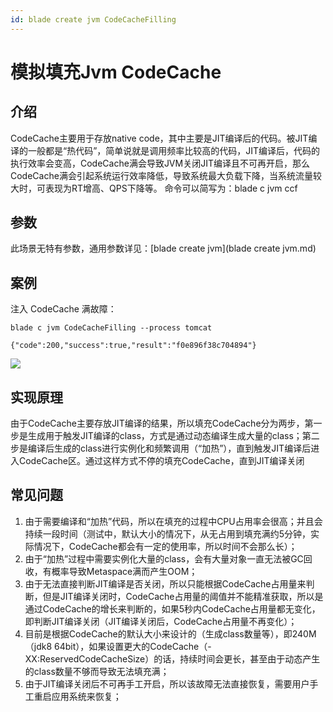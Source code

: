 ```yaml
---
id: blade create jvm CodeCacheFilling
---
```


# 模拟填充Jvm CodeCache
## 介绍
CodeCache主要用于存放native code，其中主要是JIT编译后的代码。被JIT编译的一般都是“热代码”，简单说就是调用频率比较高的代码，JIT编译后，代码的执行效率会变高，CodeCache满会导致JVM关闭JIT编译且不可再开启，那么CodeCache满会引起系统运行效率降低，导致系统最大负载下降，当系统流量较大时，可表现为RT增高、QPS下降等。
命令可以简写为：blade c jvm ccf

## 参数
此场景无特有参数，通用参数详见：[blade create jvm](blade create jvm.md)

## 案例
注入 CodeCache 满故障：
```
blade c jvm CodeCacheFilling --process tomcat                                                                          

{"code":200,"success":true,"result":"f0e896f38c704894"}
```

![](/img/doc-image/15758727024182/15758924900062.jpg)


## 实现原理
由于CodeCache主要存放JIT编译的结果，所以填充CodeCache分为两步，第一步是生成用于触发JIT编译的class，方式是通过动态编译生成大量的class；第二步是编译后生成的class进行实例化和频繁调用（“加热”），直到触发JIT编译后进入CodeCache区。通过这样方式不停的填充CodeCache，直到JIT编译关闭

## 常见问题
1. 由于需要编译和“加热”代码，所以在填充的过程中CPU占用率会很高；并且会持续一段时间（测试中，默认大小的情况下，从无占用到填充满约5分钟，实际情况下，CodeCache都会有一定的使用率，所以时间不会那么长）；
2. 由于“加热”过程中需要实例化大量的class，会有大量对象一直无法被GC回收，有概率导致Metaspace满而产生OOM；
3. 由于无法直接判断JIT编译是否关闭，所以只能根据CodeCache占用量来判断，但是JIT编译关闭时，CodeCache占用量的阈值并不能精准获取，所以是通过CodeCache的增长来判断的，如果5秒内CodeCache占用量都无变化，即判断JIT编译关闭（JIT编译关闭后，CodeCache占用量不再变化）；
4. 目前是根据CodeCache的默认大小来设计的（生成class数量等），即240M（jdk8 64bit），如果设置更大的CodeCache（-XX:ReservedCodeCacheSize）的话，持续时间会更长，甚至由于动态产生的class数量不够而导致无法填充满；
5. 由于JIT编译关闭后不可再手工开启，所以该故障无法直接恢复，需要用户手工重启应用系统来恢复；